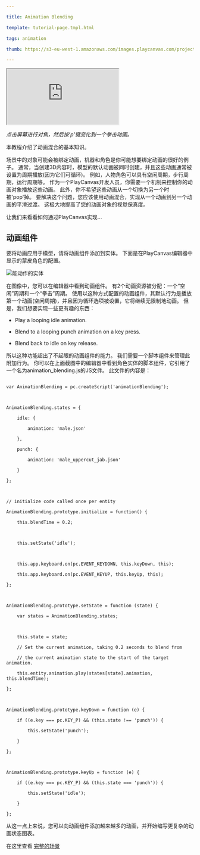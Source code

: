 ---
title: Animation Blending
template: tutorial-page.tmpl.html
tags: animation
thumb: https://s3-eu-west-1.amazonaws.com/images.playcanvas.com/projects/12/405874/A8B1FE-image-75.jpg
---

<iframe src="https://playcanv.as/p/HI8kniOx/" ></iframe>

*点击屏幕进行对焦，然后按'p'键变化到一个拳击动画。*

本教程介绍了动画混合的基本知识。

场景中的对象可能会被绑定动画，机器和角色是你可能想要绑定动画的很好的例子。 通常，当创建3D内容时，模型的默认动画被同时创建，并且这些动画通常被设置为周期播放(因为它们可循环)。 例如，人物角色可以具有空闲周期，步行周期，运行周期等。 作为一个PlayCanvas开发人员，你需要一个机制来控制你的动画对象播放这些动画。 此外，你不希望这些动画从一个切换为另一个时被'pop'掉。 要解决这个问题，您应该使用动画混合，实现从一个动画到另一个动画的平滑过渡。 这极大地提高了您的动画对象的视觉保真度。

让我们来看看如何通过PlayCanvas实现...

## 动画组件

要将动画应用于模型，请将动画组件添加到实体。 下面是在PlayCanvas编辑器中显示的蒙皮角色的配置。

![能动作的实体][1]

在图像中，您可以在编辑器中看到动画组件。 有2个动画资源被分配：一个“空闲”周期和一个“拳击”周期。 使用以这种方式配置的动画组件，其默认行为是播放第一个动画(空闲周期)，并且因为循环选项被设置，它将继续无限制地动画。 但是，我们想要实现一些更有趣的东西：

* Play a looping idle animation.
* Blend to a looping punch animation on a key press.
* Blend back to idle on key release.

所以这种功能超出了不起眼的动画组件的能力。 我们需要一个脚本组件来管理此附加行为。 你可以在上面截图中的编辑器中看到角色实体的脚本组件，它引用了一个名为animation_blending.js的JS文件。 此文件的内容是：

~~~javascript~~~
var AnimationBlending = pc.createScript('animationBlending');

AnimationBlending.states = {
    idle: {
        animation: 'male.json'
    },
    punch: {
        animation: 'male_uppercut_jab.json'
    }
};

// initialize code called once per entity
AnimationBlending.prototype.initialize = function() {
    this.blendTime = 0.2;

    this.setState('idle');

    this.app.keyboard.on(pc.EVENT_KEYDOWN, this.keyDown, this);
    this.app.keyboard.on(pc.EVENT_KEYUP, this.keyUp, this);
};

AnimationBlending.prototype.setState = function (state) {
    var states = AnimationBlending.states;

    this.state = state;
    // Set the current animation, taking 0.2 seconds to blend from
    // the current animation state to the start of the target animation.
    this.entity.animation.play(states[state].animation, this.blendTime);
};

AnimationBlending.prototype.keyDown = function (e) {
    if ((e.key === pc.KEY_P) && (this.state !== 'punch')) {
        this.setState('punch');
    }
};

AnimationBlending.prototype.keyUp = function (e) {
    if ((e.key === pc.KEY_P) && (this.state === 'punch')) {
        this.setState('idle');
    }
};
~~~

从这一点上来说，您可以向动画组件添加越来越多的动画，并开始编写更复杂的动画状态图表。

在这里查看 [完整的场景][2]

[1]: /images/tutorials/animation_blending.jpg
[2]: https://playcanvas.com/editor/scene/440156

